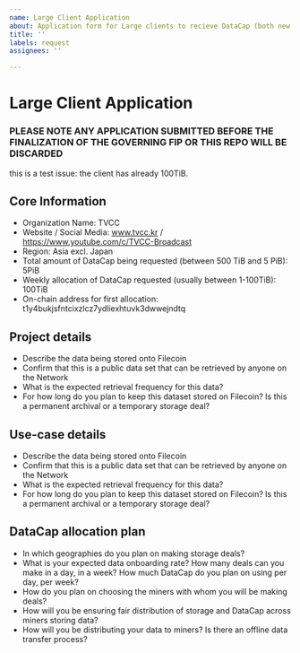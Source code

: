 ```yaml
---
name: Large Client Application
about: Application form for Large clients to recieve DataCap (both new and existing)
title: ''
labels: request
assignees: ''

---
```

# Large Client Application
### PLEASE NOTE ANY APPLICATION SUBMITTED BEFORE THE FINALIZATION OF THE GOVERNING FIP OR THIS REPO WILL BE DISCARDED

this is a test issue: the client has already 100TiB.

## Core Information
- Organization Name: TVCC
- Website / Social Media: www.tvcc.kr / https://www.youtube.com/c/TVCC-Broadcast
- Region: Asia excl. Japan
- Total amount of DataCap being requested (between 500 TiB and 5 PiB): 5PiB
- Weekly allocation of DataCap requested (usually between 1-100TiB): 100TiB
- On-chain address for first allocation: t1y4bukjsfntcixzlcz7ydliexhtuvk3dwwejndtq

## Project details
- Describe the data being stored onto Filecoin
- Confirm that this is a public data set that can be retrieved by anyone on the Network
- What is the expected retrieval frequency for this data?
- For how long do you plan to keep this dataset stored on Filecoin? Is this a permanent archival or a temporary storage deal?

## Use-case details
- Describe the data being stored onto Filecoin
- Confirm that this is a public data set that can be retrieved by anyone on the Network
- What is the expected retrieval frequency for this data?
- For how long do you plan to keep this dataset stored on Filecoin? Is this a permanent archival or a temporary storage deal?

## DataCap allocation plan
- In which geographies do you plan on making storage deals?
- What is your expected data onboarding rate? How many deals can you make in a day, in a week? How much DataCap do you plan on using per day, per week?
- How do you plan on choosing the miners with whom you will be making deals?
- How will you be ensuring fair distribution of storage and DataCap across miners storing data?
- How will you be distributing your data to miners? Is there an offline data transfer process?